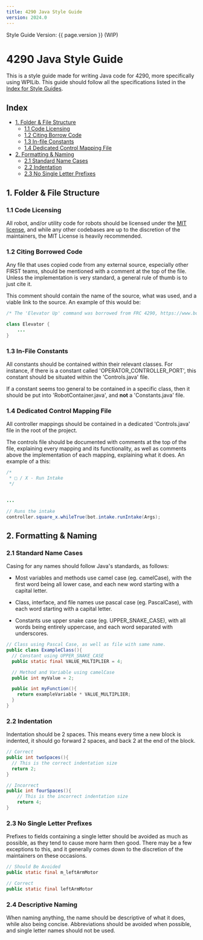 ```yaml
---
title: 4290 Java Style Guide
version: 2024.0
---
```


Style Guide Version: {{ page.version }} (WIP)

# 4290 Java Style Guide
This is a style guide made for writing Java code for 4290, more specifically using WPILib. This guide should follow all the specifications listed in the [Index for Style Guides](./).

## Index
  - [1. Folder & File Structure][1-0]
    - [1.1 Code Licensing][1-1]
    - [1.2 Citing Borrow Code][1-2]
    - [1.3 In-file Constants][1-3]
    - [1.4 Dedicated Control Mapping File][1-4]
  - [2. Formatting & Naming][2-0]
    - [2.1 Standard Name Cases][2-1]
    - [2.2 Indentation][2-2]
    - [2.3 No Single Letter Prefixes][2-3]

## 1. Folder & File Structure
### 1.1 Code Licensing
All robot, and/or utility code for robots should be licensed under the [MIT license](https://choosealicense.com/licenses/mit/), and while any other codebases are up to the discretion of the maintainers, the MIT License is heavily recommended.


### 1.2 Citing Borrowed Code
Any file that uses copied code from any external source, especially other FIRST teams, should be mentioned with a comment at the top of the file. Unless the implementation is very standard, a general rule of thumb is to just cite it. 

This comment should contain the name of the source, what was used, and a viable link to the source. An example of this would be:
```java
/* The 'Elevator Up' command was borrowed from FRC 4290, https://www.bow4290.org/ */

class Elevator {
    ...
}
```


### 1.3 In-File Constants
All constants should be contained within their relevant classes. For instance, if there is a constant called 'OPERATOR_CONTROLLER_PORT', this constant should be situated within the 'Controls.java' file.

If a constant seems too general to be contained in a specific class, then it should be put into 'RobotContainer.java', and **not** a 'Constants.java' file.


### 1.4 Dedicated Control Mapping File
All controller mappings should be contained in a dedicated 'Controls.java' file in the root of the project.

The controls file should be documented with comments at the top of the file, explaining every mapping and its functionality, as well as comments above the implementation of each mapping, explaining what it does. An example of a this:

```java
/* 
 * □ / X - Run Intake 
 */
  

...

// Runs the intake
controller.square_x.whileTrue(bot.intake.runIntake(Args);

```


## 2. Formatting & Naming
### 2.1 Standard Name Cases
Casing for any names should follow Java's standards, as follows:
- Most variables and methods use camel case (eg. camelCase), with the first word being all lower case, and each new word starting with a capital letter.
  
- Class, interface, and file names use pascal case (eg. PascalCase), with each word starting with a capital letter.

- Constants use upper snake case (eg. UPPER_SNAKE_CASE), with all words being entirely uppercase, and each word separated with underscores.

```java
// Class using Pascal Case, as well as file with same name.
public class ExampleClass(){
  // Constant using UPPER_SNAKE_CASE
  public static final VALUE_MULTIPLIER = 4;

  // Method and Variable using camelCase
  public int myValue = 2;

  public int myFunction(){
    return exampleVariable * VALUE_MULTIPLIER;
  }
}
```


### 2.2 Indentation
Indentation should be 2 spaces. This means every time a new block is indented, it should go forward 2 spaces, and back 2 at the end of the block.
```java
// Correct
public int twoSpaces(){
  // This is the correct indentation size
  return 2;
}

// Incorrect
public int fourSpaces(){
    // This is the incorrect indentation size
    return 4;
}

```


### 2.3 No Single Letter Prefixes
Prefixes to fields containing a single letter should be avoided as much as possible, as they tend to cause more harm then good. There may be a few exceptions to this, and it generally comes down to the discretion of the maintainers on these occasions.

```java
// Should Be Avoided
public static final m_leftArmMotor

// Correct
public static final leftArmMotor

```


### 2.4 Descriptive Naming
When naming anything, the name should be descriptive of what it does, while also being concise. Abbreviations should be avoided when possible, and single letter names should not be used.


[1-0]: #1-folder--file-structure
[1-1]: #11-code-licensing
[1-2]: #12-citing-borrowed-code
[1-3]: #13-in-file-constants
[1-4]: #14-dedicated-control-mapping-file

[2-0]: #2-formatting--naming
[2-1]: #21-standard-name-cases
[2-2]: #22-indentation
[2-3]: #23-no-single-letter-prefixes
[2-4]: #24-descriptive-naming